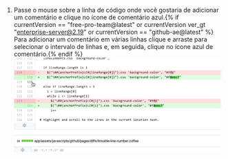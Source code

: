 1. Passe o mouse sobre a linha de código onde você gostaria de adicionar um comentário e clique no ícone de comentário azul.{% if currentVersion == "free-pro-team@latest" or currentVersion ver_gt "enterprise-server@2.19" or currentVersion == "github-ae@latest" %} Para adicionar um comentário em várias linhas clique e arraste para selecionar o intervalo de linhas e, em seguida, clique no ícone azul de comentário.{% endif %} ![Ícone de comentário azul](/assets/images/help/commits/hover-comment-icon.gif)

